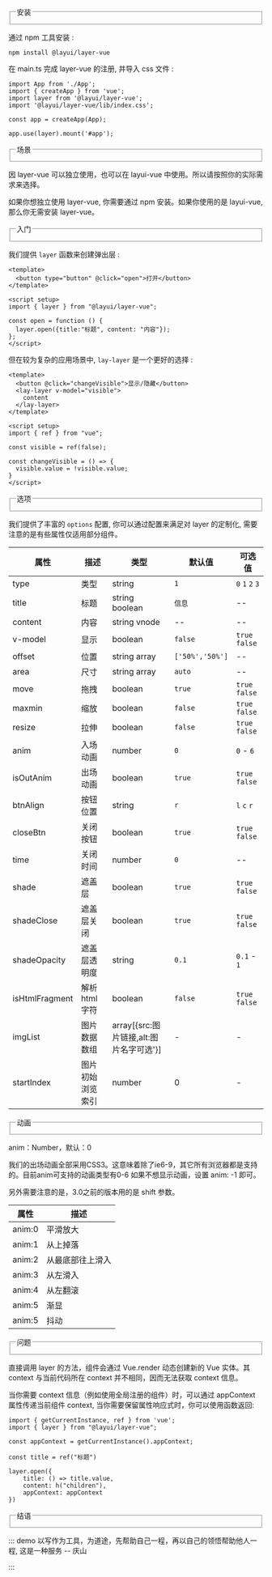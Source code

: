 <fieldset class="layui-elem-field layui-field-title">
    <legend>安装</legend>
</fieldset>

通过 npm 工具安装 :

```
npm install @layui/layer-vue
```

在 main.ts 完成 layer-vue 的注册, 并导入 css 文件 :

```
import App from './App';
import { createApp } from 'vue';
import layer from '@layui/layer-vue';
import '@layui/layer-vue/lib/index.css';

const app = createApp(App);

app.use(layer).mount('#app');
```

<fieldset class="layui-elem-field layui-field-title">
    <legend>场景</legend>
</fieldset>

因 layer-vue 可以独立使用，也可以在 layui-vue 中使用。所以请按照你的实际需求来选择。

如果你想独立使用 layer-vue, 你需要通过 npm 安装。如果你使用的是 layui-vue, 那么你无需安装 layer-vue。 

<fieldset class="layui-elem-field layui-field-title">
    <legend>入门</legend>
</fieldset>

我们提供 `layer` 函数来创建弹出层 :

```
<template>
  <button type="button" @click="open">打开</button>
</template>

<script setup>
import { layer } from "@layui/layer-vue";

const open = function () {
  layer.open({title:"标题", content: "内容"});
};
</script>
```

但在较为复杂的应用场景中, `lay-layer` 是一个更好的选择 :

```
<template>
  <button @click="changeVisible">显示/隐藏</button>
  <lay-layer v-model="visible">
    content
  </lay-layer>
</template>

<script setup>
import { ref } from "vue";

const visible = ref(false);

const changeVisible = () => {
  visible.value = !visible.value;
}
</script>
```
<fieldset class="layui-elem-field layui-field-title">
    <legend>选项</legend>
</fieldset>

我们提供了丰富的 `options` 配置, 你可以通过配置来满足对 layer 的定制化, 需要注意的是有些属性仅适用部分组件。

| 属性 | 描述 | 类型 | 默认值 | 可选值 |
| -- | -- | -- | -- | -- |
| type | 类型 | string | `1` | `0` `1` `2` `3` |
| title | 标题 | string boolean | `信息` | -- |
| content | 内容 | string vnode | -- | -- |
| v-model | 显示 | boolean | `false`  | `true` `false` |
| offset | 位置 | string array | `['50%','50%']` | -- |
| area | 尺寸 | string array | `auto`  | -- |
| move | 拖拽 | boolean | `true` | `true` `false` |anim
| maxmin | 缩放 | boolean | `false` | `true` `false` |
| resize | 拉伸 | boolean | `false` | `true` `false` |
| anim | 入场动画 | number | `0` | `0` - `6` |
| isOutAnim | 出场动画 | boolean | `true` | `true` `false` |
| btnAlign | 按钮位置 | string | `r` | `l` `c` `r` |
| closeBtn | 关闭按钮 | boolean | `true` | `true` `false` |
| time | 关闭时间 | number | `0` | -- |
| shade | 遮盖层 | boolean | `true` | `true` `false` |
| shadeClose | 遮盖层关闭 | boolean | `true` | `true` `false` |
| shadeOpacity | 遮盖层透明度 | string | `0.1` | `0.1` - `1` |
| isHtmlFragment | 解析 html 字符 | boolean | `false` | `true` `false` |
| imgList | 图片数据数组 | array[{src:图片链接,alt:图片名字可选'}] | - | - |
| startIndex | 图片初始浏览索引 | number | 0 | - |
<fieldset class="layui-elem-field layui-field-title">
    <legend>动画</legend>
</fieldset>

anim：Number，默认：0

我们的出场动画全部采用CSS3。这意味着除了ie6-9，其它所有浏览器都是支持的。目前anim可支持的动画类型有0-6 如果不想显示动画，设置 anim: -1 即可。

另外需要注意的是，3.0之前的版本用的是 shift 参数。

| 属性 | 描述 |
| -- | -- | 
| anim:0 | 平滑放大 | 
| anim:1 | 从上掉落 | 
| anim:2 | 从最底部往上滑入 | 
| anim:3 | 从左滑入 | 
| anim:4 | 从左翻滚 | 
| anim:5 | 渐显 |
| anim:5 | 抖动 |

<fieldset class="layui-elem-field layui-field-title">
    <legend>问题</legend>
</fieldset>

直接调用 layer 的方法，组件会通过 Vue.render 动态创建新的 Vue 实体。其 context 与当前代码所在 context 并不相同，因而无法获取 context 信息。

当你需要 context 信息（例如使用全局注册的组件）时，可以通过 appContext 属性传递当前组件 context, 当你需要保留属性响应式时，你可以使用函数返回:

```
import { getCurrentInstance, ref } from 'vue';
import { layer } from "@layui/layer-vue";

const appContext = getCurrentInstance().appContext;

const title = ref("标题")

layer.open({
    title: () => title.value,
    content: h("children"),
    appContext: appContext
})
```

<fieldset class="layui-elem-field layui-field-title">
    <legend>结语</legend>
</fieldset>

::: demo 以写作为工具，为道途，先帮助自己一程，再以自己的领悟帮助他人一程, 这是一种服务 -- 庆山
<template></template>
<script setup></script>
:::